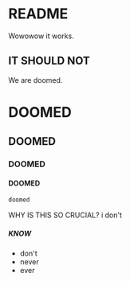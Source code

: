 # README

Wowowow it works.

## IT SHOULD NOT

We are doomed.
# DOOMED
## DOOMED
### DOOMED
#### DOOMED
```bash
doomed
```

WHY IS THIS SO CRUCIAL?
i don't
##### KNOW
- don't
- never
- ever
